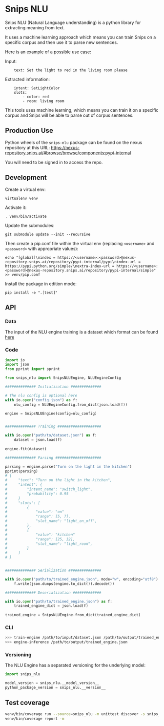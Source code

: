 # Snips NLU

Snips NLU (Natural Language understanding) is a python library for extracting meaning from text.

It uses a machine learning approach which means you can train Snips on a specific corpus and then use it to parse new sentences.

Here is an example of a possible use case:

Input:
```
    text: Set the light to red in the living room please
```

Extracted information:

```    
    intent: SetLightColor
    slots:
        - color: red
        - room: living room
```

This tools uses machine learning, which means you can train it on a specific corpus and Snips will be able to parse out of corpus sentences.

## Production Use

Python wheels of the `snips-nlu` package can be found on the nexus repository at this URL: https://nexus-repository.snips.ai/#browse/browse/components:pypi-internal

You will need to be signed in to access the repo.

## Development

Create a virtual env:

    virtualenv venv


Activate it:

    . venv/bin/activate


Update the submodules:

    git submodule update --init --recursive


Then create a pip.conf file within the virtual env (replacing `<username>` and `<password>` with appropriate values):

    echo "[global]\nindex = https://<username>:<password>@nexus-repository.snips.ai/repository/pypi-internal/pypi\nindex-url = https://pypi.python.org/simple/\nextra-index-url = https://<username>:<password>@nexus-repository.snips.ai/repository/pypi-internal/simple" >> venv/pip.conf


Install the package in edition mode:

    pip install -e ".[test]"
    

## API

### Data
The input of the NLU engine training is a dataset which format can be found [here](https://github.com/snipsco/snips-nlu/blob/master/snips_nlu/tests/resources/sample_dataset.json)

### Code

```python
import io
import json
from pprint import pprint

from snips_nlu import SnipsNLUEngine, NLUEngineConfig

############## Initialization ##############

# The nlu config is optional here
with io.open("config.json") as f:
    nlu_config = NLUEngineConfig.from_dict(json.load(f))

engine = SnipsNLUEngine(config=nlu_config)


############## Training ####################

with io.open("path/to/dataset.json") as f:
    dataset = json.load(f)
    
engine.fit(dataset)

############## Parsing #####################

parsing = engine.parse("Turn on the light in the kitchen")
pprint(parsing)
# {
#     "text": "Turn on the light in the kitchen", 
#     "intent": {
#         "intent_name": "switch_light",
#         "probability": 0.95
#     }
#     "slots": [
#         {
#             "value": "on"
#             "range": [5, 7],
#             "slot_name": "light_on_off",
#         },
#         {
#             "value": "kitchen"
#             "range": [25, 32],
#             "slot_name": "light_room",
#         }
#     ]
# }


############## Serialization ###############

with io.open("path/to/trained_engine.json", mode="w", encoding="utf8") as f:
    f.write(json.dumps(engine.to_dict()).decode())

############## Deserialization #############

with io.open("path/to/trained_engine.json") as f:
    trained_engine_dict = json.load(f)
    
trained_engine = SnipsNLUEngine.from_dict(trained_engine_dict)
```

### CLI

```bash
>>> train-engine /path/to/input/dataset.json /path/to/output/trained_engine.json
>>> engine-inference /path/to/output/trained_engine.json
```

### Versioning
The NLU Engine has a separated versioning for the underlying model:
``` python
import snips_nlu

model_version = snips_nlu.__model_version__
python_package_version = snips_nlu.__version__
```


## Test coverage

```bash
venv/bin/coverage run --source=snips_nlu -m unittest discover -s snips_nlu/tests/
venv/bin/coverage report -m
```